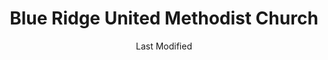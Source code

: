 ---
layout: location-page
date: Last Modified
description: "Local COVID-19 testing is available at Blue Ridge United Methodist Church in Blue Ridge, Georgia, USA."
permalink: "locations/georgia/blue-ridge/blue-ridge-united-methodist-church/"
tags:
  - locations
  - georgia
title: Blue Ridge United Methodist Church
uniqueName: blue-ridge-united-methodist-church
state: Georgia
stateAbbr: GA
hood: "Blue Ridge"
address: "235 Orvin Lance Dr"
city: "Blue Ridge"
zip: "30513"
zipsNearby: "30701 30703 30705 30707 30708 30710 30711 30719 30720 30721 30722 30724 30725 30726 30728 30732 30733 30734 30735 30736 30739 30740 30741 30742 30746 30751 30753 30755 30756 30750 37302 37303 37371 37307 37308 37309 37310 37401 37402 37403 37404 37405 37406 37407 37408 37409 37410 37411 37412 37414 37415 37416 37419 37421 37422 37424 37450 37311 37312 37320 37323 37364 37315 37317 37321 37322 37325 37369 37326 37329 37331 37332 37333 37336 37338 37742 37341 37343 37351 37350 37774 37353 37354 37878 37826 37361 37316 37362 37363 37846 37370 37304 37373 37377 37379 37384 37874 37314 37385 37880 37391 37885 28775 28702 28901 28902 28903 28733 28734 28744 28904 28905 28906 28763 28771 28781 28909 29658 30101 30102 30103 30004 30005 30009 30022 30023 30510 30105 30350 30511 30107 30512 30514 30513 30517 30515 30518 30519 30114 30115 30169 30120 30121 30123 30522 30523 30525 30527 30528 30531 30028 30040 30041 30533 30597 30534 30535 30544 30537 30026 30029 30095 30096 30097 30098 30099 30539 30536 30540 30137 30541 30139 30542 30501 30503 30504 30506 30507 30543 30545 30546 30142 30547 30548 30143 30144 30152 31144 30145 30552 30146 30554 30555 30148 30558 30559 30560 30562 30563 30564 30151 30502 30566 30567 30568 30075 30076 30077 30171 30571 30172 30572 30024 30175 30573 30575 30177 30576 30577 30598 30580 30183 30184 30581 30188 30189 30582 30596" 
mapUrl: "http://maps.apple.com/?q=Blue+Ridge+United+Methodist+Church&address=235+Orvin+Lance+Dr,Blue+Ridge,Georgia,30513"
locationType: Drive-thru
phone: ""
website: "https://dph.georgia.gov/locations/blue-ridge-united-methodist-church"
onlineBooking: undefined
closed: undefined
closedUpdate: June 30th, 2020
notes: ""
days: Tuesdays
hours: 9AM-Noon
ctaMessage: Learn more
ctaUrl: "https://dph.georgia.gov/locations/blue-ridge-united-methodist-church"
---